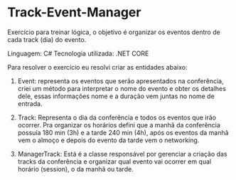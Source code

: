 # Track-Event-Manager
Exercício para treinar lógica, o objetivo é organizar os eventos dentro de cada track (dia) do evento.

Linguagem: C#
Tecnologia utilizada: .NET CORE

Para resolver o exercício eu resolvi criar as entidades abaixo: 

1) Event: representa os eventos que serão apresentados na conferência, criei um método para interpretar o nome do evento e obter os detalhes dele, essas informações nome e a duração vem juntas no nome de entrada.

2) Track: Representa o dia da conferência e todos os eventos que irão ocorrer. Pra organizar os horários defini que a manhã da conferência  possuía 180 min (3h) e a tarde 240 min (4h), após os eventos da manhã vem o almoço e depois do evento da tarde vem o networking.

3) ManagerTrack: Está é a classe responsável por gerenciar a criação das tracks da conferência e organizar qual evento vai ocorrer em qual horário (session), o da manhã ou tarde.
